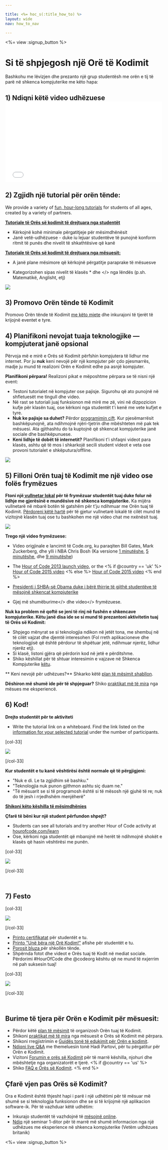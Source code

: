 ```yaml
---

title: <%= hoc_s(:title_how_to) %>
layout: wide
nav: how_to_nav

---
```


<%= view :signup_button %>

# Si të shpjegosh një Orë të Kodimit

Bashkohu me lëvizjen dhe prezanto një grup studentësh me orën e tij të parë në shkenca kompjuterike me këto hapa:

## 1) Ndiqni këtë video udhëzuese <iframe width="500" height="255" src="//www.youtube.com/embed/SrnvvWDm73k" frameborder="0" allowfullscreen></iframe> 

## 2) Zgjidh një tutorial për orën tënde:

We provide a variety of [fun, hour-long tutorials](<%= resolve_url('/learn') %>) for students of all ages, created by a variety of partners.

**[Tutoriale të Orës së kodimit të drejtuara nga studentët](<%= resolve_url('/learn') %>)**

  * Kërkojnë kohë minimale përgatitjeje për mësimdhënësit
  * Janë vetë-udhëzuese - duke iu lejuar studentëve të punojnë konform ritmit të punës dhe nivelit të shkathtësive që kanë

**[Tutoriale të Orës së kodimit të drejtuara nga mësuesit:](<%= resolve_url('https://code.org/educate/teacher-led') %>)**

  * A janë plane mësimore që kërkojnë përgatitje paraprake të mësuesve
  * Kategorizohen sipas nivelit të klasës * dhe </> nga lëndës (p.sh. Matematikë, Anglisht, etj) </li> </ul> 
    
    [![](/images/fit-700/tutorials.png)](<%= resolve_url('/learn') %>)
    
    ## 3) Promovo Orën tënde të Kodimit
    
    Promovo Orën tënde të Kodimit [me këto mjete](<%= resolve_url('/promote') %>) dhe inkurajoni të tjerët të krijojnë eventet e tyre.
    
    ## 4) Planifikoni nevojat tuaja teknologjike — kompjuterat janë opsional
    
    Përvoja më e mirë e Orës së Kodimit përfshin kompjutera të lidhur me internet. Por ju **nuk** keni nevojë për një kompjuter për çdo pjesmarrës, madje ju mund të realizoni Orën e Kodimit edhe pa asnjë kompjuter.
    
    **Planifikoni përpara!** Realizoni pikat e mëposhtme përpara se të nisni një event: 
    
      * Testoni tutorialet në kompjuter ose pajisje. Sigurohu që ato punojnë në shfletuesët me tingull dhe video.
      * Në rast se tutoriali juaj funksionon më mirë me zë, vini në dizpozicion kufje për klasën tuaj, ose kërkoni nga studentët t'i kenë me vete kufjet e tyre.
      * **Nuk ke pajisje sa duhet?** Përdor [ programimin cift](https://www.youtube.com/watch?v=vgkahOzFH2Q). Kur pjesëmarrësit bashkëpunojnë, ata ndihmojnë njëri-tjetrin dhe mbështeten më pak tek mësuesi. Ata gjithashtu do ta kuptojnë që shkencat kompjuterike janë sociale dhe bashkëpunuese.
      * **Keni lidhje të dobët të internetit?** Planifikoni t'i shfaqni videot para klasës, ashtu që të mos i shkarkojë secili student videot e veta ose provoni tutorialet e shkëputura/offline.
    
    ![](/images/fit-350/group_ipad.jpg)
    
    ## 5) Filloni Orën tuaj të Kodimit me një video ose folës frymëzues
    
    **Ftoni një[ vullnetar lokal](https://code.org/volunteer/local) për të frymëzuar studentët tuaj duke folur në lidhje me gjerësinë e mundësive në shkenca kompjuterike.** Ka mijëra vullnetarë në mbarë botën të gatshëm për t'ju ndihmuar me Orën tuaj të Kodimit. [Përdoreni këtë hartë](https://code.org/volunteer/local) për të gjetur vullnetarë lokalë të cilët mund të vizitojnë klasën tuaj ose tu bashkohen me një video chat me nxënësit tuaj.
    
    [![](/images/fit-300/volunteer-map.png)](<%= resolve_url('https://code.org/volunteer/local') %>)
    
    **Trego një video frymëzuese:**
    
      * Video origjinale e lancimit të Code.org, ku paraqiten Bill Gates, Mark Zuckerberg, dhe ylli i NBA Chris Bosh (Ka versione [1 minutëshe](https://www.youtube.com/watch?v=qYZF6oIZtfc), [5 minutëshe](https://www.youtube.com/watch?v=nKIu9yen5nc), dhe [9 minutëshe](https://www.youtube.com/watch?v=dU1xS07N-FA))
      * The [Hour of Code 2013 launch video](https://www.youtube.com/watch?v=FC5FbmsH4fw), or the <% if @country == 'uk' %> [Hour of Code 2015 video](https://www.youtube.com/watch?v=7L97YMYqLHc) <% else %> [Hour of Code 2015 video](https://www.youtube.com/watch?v=7L97YMYqLHc) <% end %>
      * [Presidenti i SHBA-së Obama duke i bërë thirrje të gjithë studentëve të mësojnë shkencat kompjuterike](https://www.youtube.com/watch?v=6XvmhE1J9PY)
      * Gjej më shumëburime</> dhe  video</> frymëzuese.</li> </ul> 
        
        **Nuk ka problem në qoftë se jeni të rinj në fushën e shkencave kompjuterike. Këtu janë disa ide se si mund të prezantoni aktivitetin tuaj të Orës së Kodimit:**
        
          * Shpjego mënyrat se si teknologjia ndikon në jetët tona, me shembuj në të cilët vajzat dhe djemtë interesohen (Fol rreth aplikacioneve dhe teknologjisë që është përdorur të shpëtuar jetë, ndihmuar njerëz, lidhur njerëz etj).
          * Si klasë, listoni gjëra që përdorin kod në jetë e përditshme.
          * Shiko këshillat për të shtuar interesimin e vajzave në Shkenca Kompjuterike [këtu](<%= resolve_url('https://code.org/girls') %>).
        
        ** Keni nevojë për udhëzues?** Shkarko këtë [plan të mësimit shabllon](/files/EducatorHourofCodeLessonPlanOutline.docx).
        
        **Dëshiron më shumë ide për të shpjeguar?** Shiko [praktikat më të mira](http://www.slideshare.net/TeachCode/hour-of-code-best-practices-for-successful-educators-51273466) nga mësues me eksperiencë.
        
        ## 6) Kod!
        
        **Drejto studentët për te aktiviteti**
        
          * Write the tutorial link on a whiteboard. Find the link listed on the [information for your selected tutorial](<%= resolve_url('/learn') %>) under the number of participants.
        
        [col-33]
        
        ![](/images/fit-300/group_ar.jpg)
        
        [/col-33]
        
        **Kur studentët e tu kanë vështirësi është normale që të përgjigjeni:**
        
          * "Nuk e di. Le ta zgjidhim së bashku."
          * "Teknologjia nuk punon gjithmon ashtu siç duam ne."
          * "Të mësuarit se si të programosh është si të mësosh një gjuhë të re; nuk do të jesh i rrjedhshëm menjëherë"
        
        **[Shikoni këto këshilla të mësimdhënies](http://www.code.org/files/CSTT_IntroducingCS.PDF)**
        
        **Çfarë të bëni kur një student përfundon shpejt?**
        
          * Students can see all tutorials and try another Hour of Code activity at [hourofcode.com/learn](<%= resolve_url('/learn') %>)
          * Ose, kërkoni nga studentët që mbarojnë më herët të ndihmojnë shokët e klasës që hasin vështirësi me punën.
        
        [col-33]
        
        ![](/images/fit-250/highschoolgirls.jpeg)
        
        [/col-33]
        
        <p style="clear:both">
          &nbsp;
        </p>
        
        ## 7) Festo
        
        [col-33]
        
        ![](/images/fit-300/boy-certificate.jpg)
        
        [/col-33]
        
          * [Printo certifikatat](<%= resolve_url('https://code.org/certificates') %>) për studentët e tu.
          * [Printo "Unë bëra një Orë Kodim!"](<%= resolve_url('/promote/resources#stickers') %>) afishe për studentët e tu.
          * [Porosit bluza ](http://blog.code.org/post/132608499493/hour-of-code-shirts-and-more)për shkollën tënde.
          * Shpërnda fotot dhe videot e Orës tuaj të Kodit në mediat sociale. Përdorimi #HourOfCode dhe @codeorg kështu që ne mund të nxjerrim në pah suksesin tuaj!
        
        [col-33]
        
        ![](/images/fit-260/highlight-certificates.jpg)
        
        [/col-33]
        
        <p style="clear:both">
          &nbsp;
        </p>
        
        ## Burime të tjera për Orën e Kodimit për mësuesit:
        
          * Përdor këtë [plan të mësimit](/files/EducatorHourofCodeLessonPlanOutline.docx) të organizosh Orën tuaj të Kodimit.
          * Shikoni [praktikat më të mira](http://www.slideshare.net/TeachCode/hour-of-code-best-practices-for-successful-educators-51273466) nga mësuesit e Orës së Kodimit më përpara. 
          * Shikoni rregjistrimin e [Guidës tonë të edukimit për Orën e kodimit](https://youtu.be/EJeMeSW2-Mw).
          * [Ndiqni live Q&A](http://www.eventbrite.com/e/ask-your-final-questions-and-prepare-for-the-2015-hour-of-code-with-codeorg-founder-hadi-partovi-tickets-17987437911) me themeluesin tonë Hadi Partovi, për tu përgatitur për Orën e Kodimit.
          * Vizitoni [Forumin e orës së Kodimit](http://forum.code.org/c/plc/hour-of-code) për të marrë këshilla, njohuri dhe mbështetje nga organizatorët e tjerë. <% if @country == 'us' %>
          * Shiko [FAQ e Orës së Kodimit](https://support.code.org/hc/en-us/categories/200147083-Hour-of-Code). <% end %>
        
        ## Çfarë vjen pas Orës së Kodimit?
        
        Ora e Kodimit është thjesht hapi i parë i një udhëtimi për të mësuar më shumë se si teknologjia funksionon dhe se si të krijojmë një aplikacion software-ik. Për të vazhduar këtë udhëtim:
        
          * Inkurajo studentët të vazhdojnë të [mësojnë online](<%= resolve_url('https://code.org/learn/beyond') %>).
          * [Ndiq](<%= resolve_url('https://code.org/professional-development-workshops') %>) një seminar 1-ditor për të marrë më shumë informacion nga një udhëzues me eksperience në shkenca kompjuterike (Vetëm udhëzues britanik)
        
        <%= view :signup_button %>